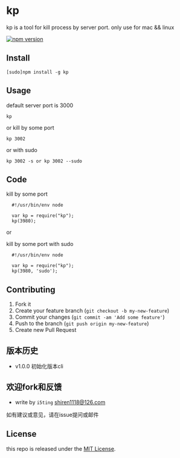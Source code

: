 # kp

kp is a tool for kill process by server port. only use for mac && linux

[![npm version](https://badge.fury.io/js/kp.svg)](http://badge.fury.io/js/kp)

## Install

    [sudo]npm install -g kp

## Usage 

default server port is 3000

```
kp
```

or kill by some port


```
kp 3002
```

or with sudo 

```
kp 3002 -s or kp 3002 --sudo
```

## Code

kill by some port

```
  #!/usr/bin/env node

  var kp = require("kp");
  kp(3980);
```

or

kill by some port with sudo

```
  #!/usr/bin/env node

  var kp = require("kp");
  kp(3980, 'sudo');
```



## Contributing

1. Fork it
2. Create your feature branch (`git checkout -b my-new-feature`)
3. Commit your changes (`git commit -am 'Add some feature'`)
4. Push to the branch (`git push origin my-new-feature`)
5. Create new Pull Request

## 版本历史

- v1.0.0 初始化版本cli

## 欢迎fork和反馈

- write by `i5ting` shiren1118@126.com

如有建议或意见，请在issue提问或邮件

## License

this repo is released under the [MIT
License](http://www.opensource.org/licenses/MIT).
